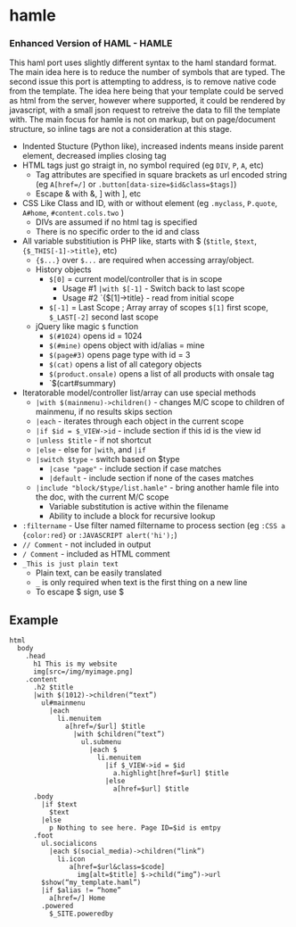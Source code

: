 hamle
=====

### Enhanced Version of HAML - HAMLE

This haml port uses slightly different syntax to the haml standard format. The main idea
here is to reduce the number of symbols that are typed. The second issue this port is attempting
to address, is to remove native code from the template. The idea here being that your template 
could be served as html from the server, however where supported, it could be rendered by
javascript, with a small json request to retreive the data to fill the template with. The main
focus for hamle is not on markup, but on page/document structure, so inline tags are not a
consideration at this stage.

* Indented Stucture (Python like), increased indents means inside parent element, decreased implies closing tag
* HTML tags just go straigt in, no symbol required (eg `DIV`, `P`, `A`, etc)
  * Tag attributes are specified in square brackets as url encoded string (eg `A[href=/]` or `.button[data-size=$id&class=$tags]`)
  * Escape & with \&, ] with \], etc
* CSS Like Class and ID, with or without element (eg `.myclass`, `P.quote`, `A#home`, `#content.cols.two` )
  * DIVs are assumed if no html tag is specified
  * There is no specific order to the id and class
* All variable substitiution is PHP like, starts with $ (`$title`, `$text`, `{$_THIS[-1]->title}`, etc)
  * `{$...}` over `$...` are required when accessing array/object.
  * History objects
    * `$[0]` = current model/controller that is in scope
      * Usage #1 `|with $[-1]` - Switch back to last scope
      * Usage #2 `{$[1]->title} - read from initial scope
    * `$[-1]` = Last Scope ; Array array of scopes `$[1]` first scope, `$_LAST[-2]` second last scope
  * jQuery like magic `$` function 
    * `$(#1024)` opens id = 1024
    * `$(#mine)` opens object with id/alias = mine
    * `$(page#3)` opens page type with id = 3
    * `$(cat)` opens a list of all category objects
    * `$(product.onsale)` opens a list of all products with onsale tag
    * `$(cart#summary)
* Iteratorable model/controller list/array can use special methods
  * `|with $(mainmenu)->children()` - changes M/C scope to children of mainmenu, if no results skips section
  * `|each` - iterates through each object in the current scope
  * `|if $id = $_VIEW->id` - include section if this id is the view id
  * `|unless $title` - if not shortcut
  * `|else` - else for `|with`, and `|if`
  * `|switch $type` - switch based on $type
    * `|case "page"` - include section if case matches
    * `|default` - include section if none of the cases matches
  * `|include "block/$type/list.hamle"` - bring another hamle file into the doc, with the current M/C scope
    * Variable substitution is active within the filename
    * Ability to include a block for recursive lookup
* `:filtername` - Use filter named filtername to process section (eg `:CSS a {color:red}` or `:JAVASCRIPT alert('hi');`)
* `// Comment` - not included in output
* `/ Comment` - included as HTML comment
* `_This is just plain text`
  * Plain text, can be easily translated
  * `_` is only required when text is the first thing on a new line
  * To escape $ sign, use \$
 

## Example 
```haml
html
  body
    .head
      h1 This is my website
      img[src=/img/myimage.png]
    .content
      .h2 $title
      |with $(1012)->children(“text”)
        ul#mainmenu
          |each
            li.menuitem
              a[href=/$url] $title
                |with $children(“text”)
                  ul.submenu
                    |each $
                      li.menuitem
                        |if $_VIEW->id = $id
                          a.highlight[href=$url] $title
                        |else
                          a[href=$url] $title
      .body
        |if $text
          $text
	    |else
          p Nothing to see here. Page ID=$id is emtpy           
      .foot
        ul.socialicons
          |each $(social_media)->children(“link”)
            li.icon
               a[href=$url&class=$code]
                 img[alt=$title] $->child(“img”)->url
        $show(“my_template.haml”)
        |if $alias != “home”
          a[href=/] Home
        .powered
          $_SITE.poweredby
```
